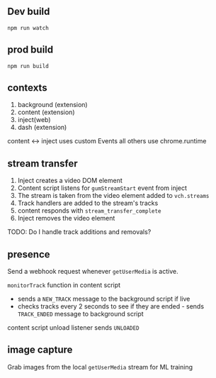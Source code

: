 

## Dev build
`npm run watch`

## prod build
`npm run build`

## contexts
1. background (extension)
2. content (extension)
3. inject(web)
4. dash (extension)

content <-> inject uses custom Events
all others use chrome.runtime

## stream transfer
1. Inject creates a video DOM element
2. Content script listens for `gumStreamStart` event from inject
3. The stream is taken from the video element added to `vch.streams`
4. Track handlers are added to the stream's tracks
5. content responds with `stream_transfer_complete`
6. Inject removes the video element

TODO: Do I handle track additions and removals?

## presence

Send a webhook request whenever `getUserMedia` is active.

`monitorTrack` function in content script
* sends a `NEW_TRACK` message to the background script if live
* checks tracks every 2 seconds to see if they are ended - sends `TRACK_ENDED` message to background script

content script unload listener sends `UNLOADED`

## image capture

Grab images from the local `getUserMedia` stream for ML training

